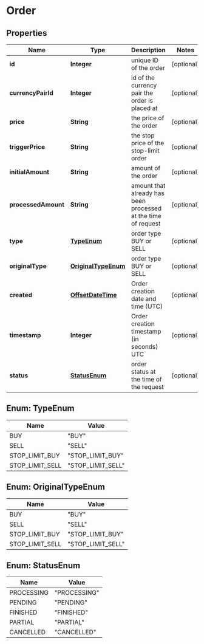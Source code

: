 # Order

## Properties
Name | Type | Description | Notes
------------ | ------------- | ------------- | -------------
**id** | **Integer** | unique ID of the order |  [optional]
**currencyPairId** | **Integer** | id of the currency pair the order is placed at |  [optional]
**price** | **String** | the price of the order |  [optional]
**triggerPrice** | **String** | the stop price of the stop-limit order |  [optional]
**initialAmount** | **String** | amount of the order |  [optional]
**processedAmount** | **String** | amount that already has been processed at the time of request |  [optional]
**type** | [**TypeEnum**](#TypeEnum) | order type BUY or SELL |  [optional]
**originalType** | [**OriginalTypeEnum**](#OriginalTypeEnum) | order type BUY or SELL |  [optional]
**created** | [**OffsetDateTime**](OffsetDateTime.md) | Order creation date and time (UTC) |  [optional]
**timestamp** | **Integer** | Order creation timestamp (in seconds) UTC |  [optional]
**status** | [**StatusEnum**](#StatusEnum) | order status at the time of the request |  [optional]

<a name="TypeEnum"></a>
## Enum: TypeEnum
Name | Value
---- | -----
BUY | &quot;BUY&quot;
SELL | &quot;SELL&quot;
STOP_LIMIT_BUY | &quot;STOP_LIMIT_BUY&quot;
STOP_LIMIT_SELL | &quot;STOP_LIMIT_SELL&quot;

<a name="OriginalTypeEnum"></a>
## Enum: OriginalTypeEnum
Name | Value
---- | -----
BUY | &quot;BUY&quot;
SELL | &quot;SELL&quot;
STOP_LIMIT_BUY | &quot;STOP_LIMIT_BUY&quot;
STOP_LIMIT_SELL | &quot;STOP_LIMIT_SELL&quot;

<a name="StatusEnum"></a>
## Enum: StatusEnum
Name | Value
---- | -----
PROCESSING | &quot;PROCESSING&quot;
PENDING | &quot;PENDING&quot;
FINISHED | &quot;FINISHED&quot;
PARTIAL | &quot;PARTIAL&quot;
CANCELLED | &quot;CANCELLED&quot;
